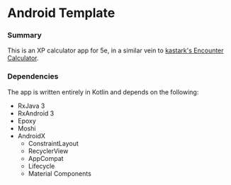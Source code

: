 # Android Template

### Summary

This is an XP calculator app for 5e, in a similar vein to [kastark's Encounter Calculator](https://kastark.co.uk/rpgs/encounter-calculator-5th/).

### Dependencies

The app is written entirely in Kotlin and depends on the following:
- RxJava 3
- RxAndroid 3
- Epoxy
- Moshi
- AndroidX
  - ConstraintLayout
  - RecyclerView
  - AppCompat
  - Lifecycle
  - Material Components
